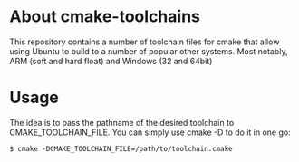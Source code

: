 About cmake-toolchains
======================

This repository contains a number of toolchain files for cmake that allow using
Ubuntu to build to a number of popular other systems. Most notably, ARM (soft
and hard float) and Windows (32 and 64bit)


Usage
=====

The idea is to pass the pathname of the desired toolchain to
CMAKE_TOOLCHAIN_FILE. You can simply use cmake -D to do it in one go:

    $ cmake -DCMAKE_TOOLCHAIN_FILE=/path/to/toolchain.cmake
